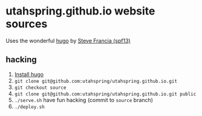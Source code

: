 # utahspring.github.io website sources

Uses the wonderful [hugo](http://gohugo.io) by [Steve Francia (spf13)](http://spf13.com)

## hacking

1. [Install hugo](https://gohugo.io/#action)
1. `git clone git@github.com:utahspring/utahspring.github.io.git`
1. `git checkout source`
1. `git clone git@github.com:utahspring/utahspring.github.io.git public`
1. `./serve.sh` have fun hacking (commit to `source` branch)
1. `./deploy.sh` 